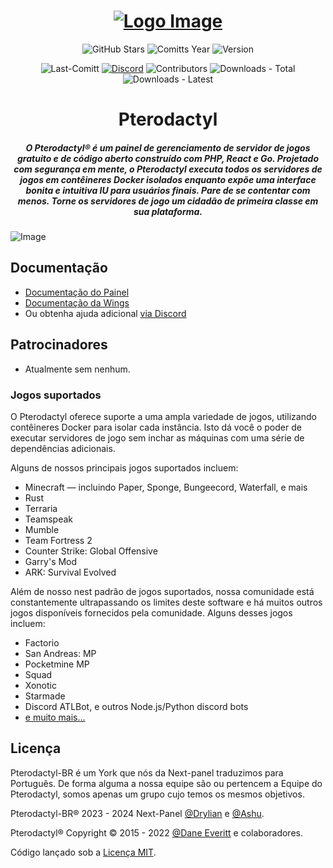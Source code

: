 <div align="center">

# [![Logo Image](https://cdn.pterodactyl.io/logos/new/pterodactyl_logo.png)](https://pterodactyl.io)

![GitHub Stars](https://img.shields.io/github/stars/Next-Panel/Pterodactyl-BR?colorA=302D41&colorB=f9e2af&style=for-the-badge)
![Comitts Year](https://img.shields.io/github/commit-activity/y/Next-Panel/Pterodactyl-BR?colorA=302D41&colorB=f9e2af&style=for-the-badge)
![Version](https://img.shields.io/github/v/release/Next-Panel/Pterodactyl-BR?colorA=302D41&colorB=f9e2af&style=for-the-badge)

![Last-Comitt](https://img.shields.io/github/last-commit/Next-Panel/Pterodactyl-BR?style=for-the-badge&colorA=302D41&colorB=b4befe)
[![Discord](https://img.shields.io/discord/1053464120311173172?style=for-the-badge&colorA=302D41&colorB=b4befe)](https://discord.gg/68k7wDGjYc)
![Contributors](https://img.shields.io/github/contributors-anon/Next-Panel/Pterodactyl-BR?style=for-the-badge&colorA=302D41&colorB=b4befe)
![Downloads - Total](https://img.shields.io/github/downloads/Next-Panel/Pterodactyl-BR/total?style=for-the-badge&colorA=302D41&colorB=b4befe)
![Downloads - Latest](https://img.shields.io/github/downloads/Next-Panel/Pterodactyl-BR/latest/total?style=for-the-badge&colorA=302D41&colorB=b4befe)

<!--
[![CodeFactor](https://www.codefactor.io/repository/github/next-panel/Pterodactyl-br/badge?style=for-the-badge&colorA=302D41&colorB=b4befe)](https://www.codefactor.io/repository/github/next-panel/jexactyl-br)
-->

</div>
<h1 align="center">Pterodactyl</h1>
<h5 align="center">
    <strong>
        O Pterodactyl® é um painel de gerenciamento de servidor de jogos gratuito e de código aberto construído com PHP, React e Go. Projetado com segurança
        em mente, o Pterodactyl executa todos os servidores de jogos em contêineres Docker isolados enquanto expõe uma interface bonita e intuitiva
        IU para usuários finais.
        Pare de se contentar com menos. Torne os servidores de jogo um cidadão de primeira classe em sua plataforma.
    </strong>
</h5>

![Image](https://cdn.pterodactyl.io/site-assets/pterodactyl_v1_demo.gif)

## Documentação

* [Documentação do Painel](https://nextpanel.com.br/docs/Pterodactyl/intro)
* [Documentação da Wings](https://nextpanel.com.br/docs/Pterodactyl/Wings/Instala%C3%A7%C3%A3o)
* Ou obtenha ajuda adicional [via Discord](https://discord.gg/68k7wDGjYc)

## Patrocinadores

* Atualmente sem nenhum.

### Jogos suportados

O Pterodactyl oferece suporte a uma ampla variedade de jogos, utilizando contêineres Docker para isolar cada instância. Isto dá
você o poder de executar servidores de jogo sem inchar as máquinas com uma série de dependências adicionais.

Alguns de nossos principais jogos suportados incluem:

* Minecraft — incluindo Paper, Sponge, Bungeecord, Waterfall, e mais
* Rust
* Terraria
* Teamspeak
* Mumble
* Team Fortress 2
* Counter Strike: Global Offensive
* Garry's Mod
* ARK: Survival Evolved

Além de nosso nest padrão de jogos suportados, nossa comunidade está constantemente ultrapassando os limites deste software
e há muitos outros jogos disponíveis fornecidos pela comunidade. Alguns desses jogos incluem:

* Factorio
* San Andreas: MP
* Pocketmine MP
* Squad
* Xonotic
* Starmade
* Discord ATLBot, e outros Node.js/Python discord bots
* [e muito mais...](https://github.com/parkervcp/eggs)

## Licença

Pterodactyl-BR é um York que nós da Next-panel traduzimos para Português. De forma alguma a nossa equipe são ou pertencem a Equipe do Pterodactyl, somos apenas um grupo cujo temos os mesmos objetivos.

Pterodactyl-BR® 2023 - 2024 Next-Panel [@Drylian](https://github.com/drylian) e [@Ashu](https://github.com/Ashu11-A/).

Pterodactyl® Copyright © 2015 - 2022 [@Dane Everitt](https://github.com/DaneEveritt) e colaboradores.

Código lançado sob a [Licença MIT](./LICENSE.md).
